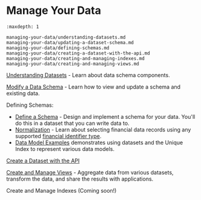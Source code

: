 # Manage Your Data


```{toctree}
:maxdepth: 1

managing-your-data/understanding-datasets.md
managing-your-data/updating-a-dataset-schema.md
managing-your-data/defining-schemas.md
managing-your-data/creating-a-dataset-with-the-api.md
managing-your-data/creating-and-managing-indexes.md
managing-your-data/creating-and-managing-views.md
```

[Understanding Datasets](./managing-your-data/understanding-datasets.md) - Learn about data schema components.

[Modify a Data Schema](./managing-your-data/updating-a-dataset-schema.md) - Learn how to view and update a schema and existing data.

Defining Schemas:

- [Define a Schema](./managing-your-data/defining-schemas/define-a-schema.md) - Design and implement a schema for your data. You'll do this in a dataset that you can write data to.
- [Normalization](./managing-your-data/defining-schemas/normalization.md) - Learn about selecting financial data records using any supported [financial identifier type](../reference/financial-identifiers.md).
- [Data Model Examples](./managing-your-data/defining-schemas/data-model-examples.md) demonstrates using datasets and the Unique Index to represent various data models.

[Create a Dataset with the API](./managing-your-data/creating-a-dataset-with-the-api.md)

[Create and Manage Views](./managing-your-data/creating-and-managing-views.md) - Aggregate data from various datasets, transform the data, and share the results with applications.

Create and Manage Indexes (Coming soon!)